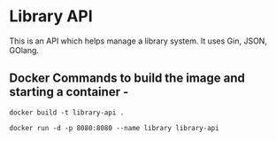 # Library API

This is an API which helps manage a library system. It uses Gin, JSON, GOlang.

## Docker Commands to build the image and starting a container -

`docker build -t library-api .`

`docker run -d -p 8080:8080 --name library library-api`
